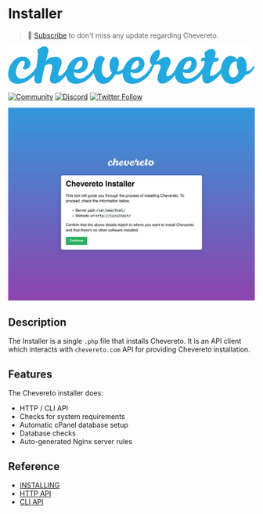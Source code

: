 # Installer

> 🔔 [Subscribe](https://newsletter.chevereto.com/subscription?f=PmL892XuTdfErVq763PCycJQrvZ8PYc9JbsVUttqiPV1zXt6DDtf7lhepEStqE8LhGs8922ZYmGT7CYjMH5uSx23pL6Q) to don't miss any update regarding Chevereto.

![Chevereto](LOGO.svg)

[![Community](https://img.shields.io/badge/chv.to-community-blue?style=flat-square)](https://chv.to/community)
[![Discord](https://img.shields.io/discord/759137550312407050?style=flat-square)](https://chv.to/discord)
[![Twitter Follow](https://img.shields.io/twitter/follow/chevereto?style=social)](https://twitter.com/chevereto)

![welcome](src/welcome.png)

## Description

The Installer is a single `.php` file that installs Chevereto. It is an API client which interacts with `chevereto.com` API for providing Chevereto installation.

## Features

The Chevereto installer does:

- HTTP / CLI API
- Checks for system requirements
- Automatic cPanel database setup
- Database checks
- Auto-generated Nginx server rules

## Reference

- [INSTALLING](INSTALLING.md)
- [HTTP API](HTTP.md)
- [CLI API](CLI.md)

